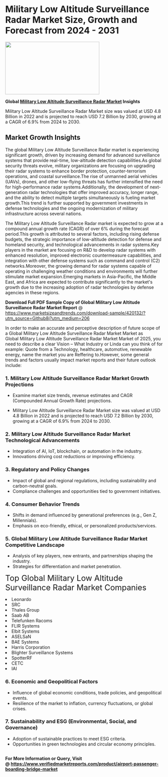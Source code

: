 <H1>Military Low Altitude Surveillance Radar Market Size, Growth and Forecast from 2024 - 2031</H1><img class="aligncenter size-medium wp-image-584254" src="https://thirdeyenews.in/wp-content/uploads/2024/09/Global-Market-Research-300x168.jpeg" alt="" width="300" height="168" /><p><strong>Global&nbsp;<a href="https://www.marketsizeandtrends.com/download-sample/420132/?utm_source=Github8j?utm_medium=206">Military Low Altitude Surveillance Radar Market</a> Insights</strong></p><p>Military Low Altitude Surveillance Radar Market size was valued at USD 4.8 Billion in 2022 and is projected to reach USD 7.2 Billion by 2030, growing at a CAGR of 6.9% from 2024 to 2030.</p><p><h2>Market Growth Insights</h2> <p>The global Military Low Altitude Surveillance Radar market is experiencing significant growth, driven by increasing demand for advanced surveillance systems that provide real-time, low-altitude detection capabilities.As global security threats evolve, military organizations are focusing on upgrading their radar systems to enhance border protection, counter-terrorism operations, and coastal surveillance.The rise of unmanned aerial vehicles (UAVs), drones, and other low-flying threats has further intensified the need for high-performance radar systems.Additionally, the development of next-generation radar technologies that offer improved accuracy, longer range, and the ability to detect multiple targets simultaneously is fueling market growth.This trend is further supported by government investments in defense technologies and the ongoing modernization of military infrastructure across several nations.</p> <p>The Military Low Altitude Surveillance Radar market is expected to grow at a compound annual growth rate (CAGR) of over 6% during the forecast period.This growth is attributed to several factors, including rising defense budgets, the strategic importance of low-altitude detection for defense and homeland security, and technological advancements in radar systems.Key players in the market are focusing on R&D to develop radar systems with enhanced resolution, improved electronic countermeasure capabilities, and integration with other defense systems such as command and control (C2) networks.Moreover, the growing demand for radar systems capable of operating in challenging weather conditions and environments will further stimulate market expansion.Emerging markets in Asia-Pacific, the Middle East, and Africa are expected to contribute significantly to the market's growth due to the increasing adoption of radar technologies by defense agencies in these regions.</p> <p><span class=""><strong>Download Full PDF Sample Copy of Global Military Low Altitude Surveillance Radar Market Report</strong> @ <a href="https://www.marketsizeandtrends.com/download-sample/420132/?utm_source=Github8j?utm_medium=206" target="_blank">https://www.marketsizeandtrends.com/download-sample/420132/?utm_source=Github8j?utm_medium=206</a></span></p><p>In order to make an accurate and perceptive description of future scope of a Global&nbsp;Military Low Altitude Surveillance Radar Market Market as Global&nbsp;Military Low Altitude Surveillance Radar Market Market of 2025, you need to describe a clear Vision &ndash; What Industry or Linda can you think of for example: Quote from a Technology, healthcare, automotive, renewable energy, name the market you are Reffering to.However, some general trends and factors usually impact market reports and their future outlook include:</p><h3>1.&nbsp;<strong>Military Low Altitude Surveillance Radar Market Growth Projections</strong></h3><ul><li>Examine market size trends, revenue estimates and CAGR (Compounded Annual Growth Rate) projections.</li><li><p>Military Low Altitude Surveillance Radar Market size was valued at USD 4.8 Billion in 2022 and is projected to reach USD 7.2 Billion by 2030, growing at a CAGR of 6.9% from 2024 to 2030.</p></li></ul><h3>2.&nbsp;<strong>Military Low Altitude Surveillance Radar Market Technological Advancements</strong></h3><ul><li>Integration of AI, IoT, blockchain, or automation in the industry.</li><li>Innovations driving cost reductions or improving efficiency.</li></ul><h3>3.&nbsp;<strong>Regulatory and Policy Changes</strong></h3><ul><li>Impact of global and regional regulations, including sustainability and carbon-neutral goals.</li><li>Compliance challenges and opportunities tied to government initiatives.</li></ul><h3>4.&nbsp;<strong>Consumer Behavior Trends</strong></h3><ul><li>Shifts in demand influenced by generational preferences (e.g., Gen Z, Millennials).</li><li>Emphasis on eco-friendly, ethical, or personalized products/services.</li></ul><h3>5.&nbsp;<strong>Global Military Low Altitude Surveillance Radar Market Competitive Landscape</strong></h3><ul><li>Analysis of key players, new entrants, and partnerships shaping the industry.</li><li>Strategies for differentiation and market penetration.</li></ul><p data-pm-slice="1 1 []"><span style="color: inherit; font-family: inherit; font-size: 25px;">Top Global Military Low Altitude Surveillance Radar Market Companies</span></p><div class="" data-test-id=""><p><li>Leonardo</li><li> SRC</li><li> Thales Group</li><li> Saab AB</li><li> Telefunken Racoms</li><li> FLIR Systems</li><li> Elbit Systems</li><li> ASELSaN</li><li> BAE Systems</li><li> Harris Corporation</li><li> Blighter Surveillance Systems</li><li> SpotterRF</li><li> CETC</li><li> IAI</li></p></div><h3>6.&nbsp;<strong>Economic and Geopolitical Factors</strong></h3><ul><li>Influence of global economic conditions, trade policies, and geopolitical events.</li><li>Resilience of the market to inflation, currency fluctuations, or global crises.</li></ul><h3>7.&nbsp;<strong>Sustainability and ESG (Environmental, Social, and Governance)</strong></h3><ul><li>Adoption of sustainable practices to meet ESG criteria.</li><li>Opportunities in green technologies and circular economy principles.</li></ul><h2><strong style="font-size: 14px;">For More Information or Query, Visit @&nbsp;</strong><a style="background-color: #ffffff; font-size: 14px;" href="https://www.marketsizeandtrends.com/report/military-low-altitude-surveillance-radar-market/" target="_blank">https://www.verifiedmarketreports.com/product/airport-passenger-boarding-bridge-market</a></h2>
